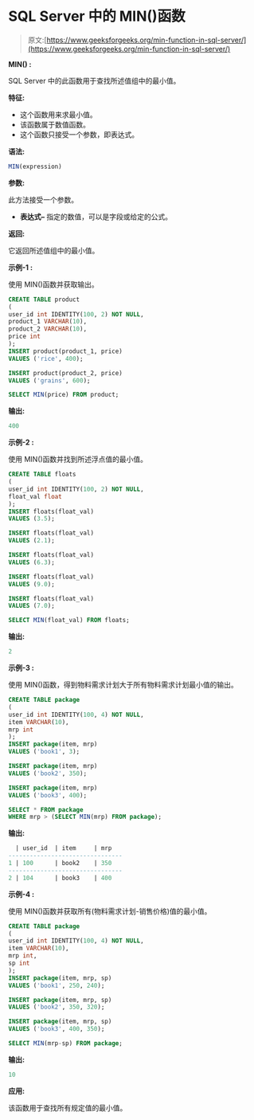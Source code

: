 # SQL Server 中的 MIN()函数

> 原文:[https://www.geeksforgeeks.org/min-function-in-sql-server/](https://www.geeksforgeeks.org/min-function-in-sql-server/)

**MIN() :**

SQL Server 中的此函数用于查找所述值组中的最小值。

**特征:**

*   这个函数用来求最小值。
*   该函数属于数值函数。
*   这个函数只接受一个参数，即表达式。

**语法:**

```sql
MIN(expression)
```

**参数:**

此方法接受一个参数。

*   **表达式–**
    指定的数值，可以是字段或给定的公式。

**返回:**

它返回所述值组中的最小值。

**示例-1 :**

使用 MIN()函数并获取输出。

```sql
CREATE TABLE product
(  
user_id int IDENTITY(100, 2) NOT NULL,    
product_1 VARCHAR(10),
product_2 VARCHAR(10),
price int  
);
INSERT product(product_1, price)  
VALUES ('rice', 400);

INSERT product(product_2, price)  
VALUES ('grains', 600);

SELECT MIN(price) FROM product;
```

**输出:**

```sql
400
```

**示例-2 :**

使用 MIN()函数并找到所述浮点值的最小值。

```sql
CREATE TABLE floats
(  
user_id int IDENTITY(100, 2) NOT NULL,
float_val float
);
INSERT floats(float_val)  
VALUES (3.5);

INSERT floats(float_val)  
VALUES (2.1);

INSERT floats(float_val)  
VALUES (6.3);

INSERT floats(float_val)  
VALUES (9.0);

INSERT floats(float_val)  
VALUES (7.0);

SELECT MIN(float_val) FROM floats;
```

**输出:**

```sql
2
```

**示例-3 :**

使用 MIN()函数，得到物料需求计划大于所有物料需求计划最小值的输出。

```sql
CREATE TABLE package
(  
user_id int IDENTITY(100, 4) NOT NULL,  
item VARCHAR(10),
mrp int  
);
INSERT package(item, mrp)  
VALUES ('book1', 3);

INSERT package(item, mrp)  
VALUES ('book2', 350);

INSERT package(item, mrp)  
VALUES ('book3', 400);

SELECT * FROM package
WHERE mrp > (SELECT MIN(mrp) FROM package);
```

**输出:**

```sql
  | user_id  | item     | mrp
--------------------------------
1 | 100      | book2    | 350
--------------------------------
2 | 104      | book3    | 400
```

**示例-4 :**

使用 MIN()函数并获取所有(物料需求计划-销售价格)值的最小值。

```sql
CREATE TABLE package
(  
user_id int IDENTITY(100, 4) NOT NULL,  
item VARCHAR(10),
mrp int,
sp int
);
INSERT package(item, mrp, sp)  
VALUES ('book1', 250, 240);

INSERT package(item, mrp, sp)  
VALUES ('book2', 350, 320);

INSERT package(item, mrp, sp)  
VALUES ('book3', 400, 350);

SELECT MIN(mrp-sp) FROM package;
```

**输出:**

```sql
10
```

**应用:**

该函数用于查找所有规定值的最小值。